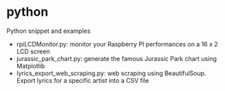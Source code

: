 # python
Python snippet and examples

* rpiLCDMonitor.py: monitor your Raspberry PI performances on a 16 x 2 LCD screen
* jurassic_park_chart.py: generate the famous Jurassic Park chart using Matplotlib
* lyrics_export_web_scraping.py: web scraping using BeautifulSoup. Export lyrics for a specific artist into a CSV file

